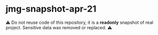 # jmg-snapshot-apr-21

⚠️ Do not reuse code of this repository, it is a **readonly** snapshot of real project. Sensitive data was removed or replaced. ⚠️

<!-- You can see the following structure: -->

<!-- -  -->